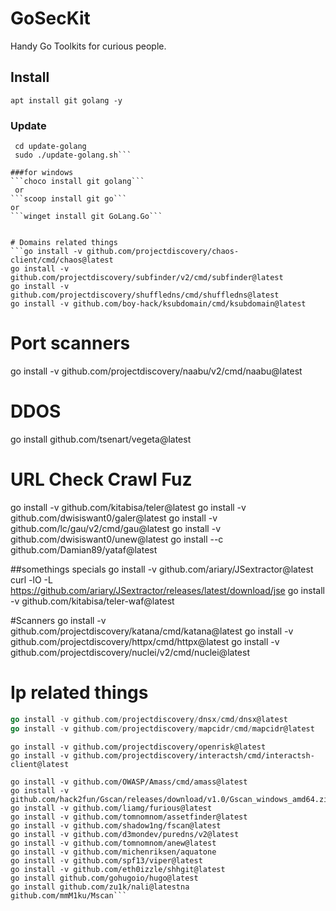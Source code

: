 # GoSecKit
Handy Go Toolkits for curious people.



## Install
```apt install git golang -y```
 
 ### Update
 ``` git clone https://github.com/udhos/update-golang
  cd update-golang
  sudo ./update-golang.sh```
 
###for windows
```choco install git golang```
  or
```scoop install git go```
or
```winget install git GoLang.Go```


# Domains related things
```go install -v github.com/projectdiscovery/chaos-client/cmd/chaos@latest
go install -v github.com/projectdiscovery/subfinder/v2/cmd/subfinder@latest
go install -v github.com/projectdiscovery/shuffledns/cmd/shuffledns@latest
go install -v github.com/boy-hack/ksubdomain/cmd/ksubdomain@latest
```


# Port scanners
go install -v github.com/projectdiscovery/naabu/v2/cmd/naabu@latest


# DDOS
go install github.com/tsenart/vegeta@latest

# URL Check Crawl Fuz
go install -v github.com/kitabisa/teler@latest
go install -v github.com/dwisiswant0/galer@latest
go install -v github.com/lc/gau/v2/cmd/gau@latest
go install -v github.com/dwisiswant0/unew@latest
go install --c github.com/Damian89/yataf@latest

##somethings specials
go install -v github.com/ariary/JSextractor@latest
curl -lO -L https://github.com/ariary/JSextractor/releases/latest/download/jse
go install -v github.com/kitabisa/teler-waf@latest

#Scanners
go install -v github.com/projectdiscovery/katana/cmd/katana@latest
go install -v github.com/projectdiscovery/httpx/cmd/httpx@latest
go install -v github.com/projectdiscovery/nuclei/v2/cmd/nuclei@latest

# Ip related things
```go install -v github.com/projectdiscovery/asnmap/cmd/asnmap@latest
go install -v github.com/projectdiscovery/dnsx/cmd/dnsx@latest
go install -v github.com/projectdiscovery/mapcidr/cmd/mapcidr@latest
```

```
go install -v github.com/projectdiscovery/openrisk@latest
go install -v github.com/projectdiscovery/interactsh/cmd/interactsh-client@latest

go install -v github.com/OWASP/Amass/cmd/amass@latest
go install -v github.com/hack2fun/Gscan/releases/download/v1.0/Gscan_windows_amd64.zip
go install -v github.com/liamg/furious@latest
go install -v github.com/tomnomnom/assetfinder@latest
go install -v github.com/shadow1ng/fscan@latest
go install -v github.com/d3mondev/puredns/v2@latest
go install -v github.com/tomnomnom/anew@latest
go install -v github.com/michenriksen/aquatone
go install -v github.com/spf13/viper@latest
go install -v github.com/eth0izzle/shhgit@latest
go install github.com/gohugoio/hugo@latest
go install github.com/zu1k/nali@latestna
github.com/mmM1ku/Mscan```
